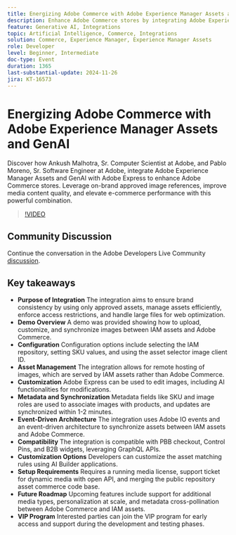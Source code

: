 ```yaml
---
title: Energizing Adobe Commerce with Adobe Experience Manager Assets and GenAI
description: Enhance Adobe Commerce stores by integrating Adobe Experience Manager Assets and GenAI with Adobe Express to leverage on-brand approved image references, improve media content quality, and elevate e-commerce performance.
feature: Generative AI, Integrations
topic: Artificial Intelligence, Commerce, Integrations
solution: Commerce, Experience Manager, Experience Manager Assets
role: Developer
level: Beginner, Intermediate
doc-type: Event
duration: 1365
last-substantial-update: 2024-11-26
jira: KT-16573
---
```


# Energizing Adobe Commerce with Adobe Experience Manager Assets and GenAI

Discover how Ankush Malhotra, Sr. Computer Scientist at Adobe, and Pablo Moreno, Sr. Software Engineer at Adobe, integrate Adobe Experience Manager Assets and GenAI with Adobe Express to enhance Adobe Commerce stores. Leverage on-brand approved image references, improve media content quality, and elevate e-commerce performance with this powerful combination.

>[!VIDEO](https://video.tv.adobe.com/v/3440400/?learn=on&enablevpops)

## Community Discussion

Continue the conversation in the Adobe Developers Live Community [discussion](https://adobe.ly/40CS6CP).

## Key takeaways

* **Purpose of Integration** The integration aims to ensure brand consistency by using only approved assets, manage assets efficiently, enforce access restrictions, and handle large files for web optimization.
* **Demo Overview** A demo was provided showing how to upload, customize, and synchronize images between IAM assets and Adobe Commerce. 
* **Configuration** Configuration options include selecting the IAM repository, setting SKU values, and using the asset selector image client ID.
* **Asset Management** The integration allows for remote hosting of images, which are served by IAM assets rather than Adobe Commerce.
* **Customization** Adobe Express can be used to edit images, including AI functionalities for modifications.
* **Metadata and Synchronization** Metadata fields like SKU and image roles are used to associate images with products, and updates are synchronized within 1-2 minutes.
* **Event-Driven Architecture** The integration uses Adobe IO events and an event-driven architecture to synchronize assets between IAM assets and Adobe Commerce.
* **Compatibility** The integration is compatible with PBB checkout, Control Pins, and B2B widgets, leveraging GraphQL APIs.
* **Customization Options** Developers can customize the asset matching rules using AI Builder applications.
* **Setup Requirements** Requires a running media license, support ticket for dynamic media with open API, and merging the public repository asset commerce code base. 
* **Future Roadmap** Upcoming features include support for additional media types, personalization at scale, and metadata cross-pollination between Adobe Commerce and IAM assets.
* **VIP Program** Interested parties can join the VIP program for early access and support during the development and testing phases.